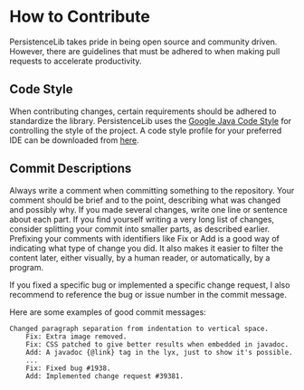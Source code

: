 How to Contribute
==============
PersistenceLib takes pride in being open source and community driven.  However, there are guidelines that must be adhered to when making pull requests to accelerate productivity.

Code Style
--------------
When contributing changes, certain requirements should be adhered to standardize the library.  PersistenceLib uses the [Google Java Code Style](http://google-styleguide.googlecode.com/svn/trunk/javaguide.html) for controlling the style of the project.  A code style profile for your preferred IDE can be downloaded from [here](https://code.google.com/p/google-styleguide/source/browse/trunk/).

Commit Descriptions
--------------
Always write a comment when committing something to the repository. Your comment should be brief and to the point, describing what was changed and possibly why. If you made several changes, write one line or sentence about each part. If you find yourself writing a very long list of changes, consider splitting your commit into smaller parts, as described earlier. Prefixing your comments with identifiers like Fix or Add is a good way of indicating what type of change you did. It also makes it easier to filter the content later, either visually, by a human reader, or automatically, by a program.

If you fixed a specific bug or implemented a specific change request, I also recommend to reference the bug or issue number in the commit message.

Here are some examples of good commit messages:

	Changed paragraph separation from indentation to vertical space.
		Fix: Extra image removed.
		Fix: CSS patched to give better results when embedded in javadoc.
		Add: A javadoc {@link} tag in the lyx, just to show it's possible.
		...
		Fix: Fixed bug #1938.
		Add: Implemented change request #39381.
    